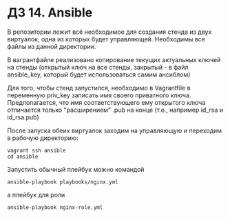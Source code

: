 # ДЗ 14. Ansible

В репозитории лежит всё необходимое для создания стенда из двух виртуалок, одна из которых будет управляющей. Необходимы все файлы из данной директории.

В вагрантфайле реализовано копирование текущих актуальных ключей на стенды (открытый ключ на все стенды, закрытый - в файл ansible_key, который будет использоваться самим ансиблом)

Для того, чтобы стенд запустился, необходимо в Vagrantfile в переменную priv_key записать имя своего приватного ключа. Предполагается, что имя соответствующего ему открытого ключа отличается только "расширением" .pub на конце (т.е., например id_rsa и id_rsa.pub)

После запуска обеих виртуалок заходим на управляющую и переходим в рабочую директорию:
```
vagrant ssh ansible
cd ansible
```
Запустить обычный плейбук можно командой
```
ansible-playbook playbooks/nginx.yml
```
а плейбук для роли
```
ansible-playbook nginx-role.yml
```